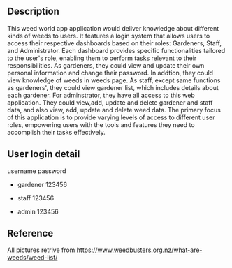 
## Description

This weed world app application would deliver knowledge about different kinds of weeds to users. It features a login system that allows users to access their respective dashboards based on their roles: Gardeners, Staff, and Administrator. Each dashboard provides specific functionalities tailored to the user's role, enabling them to perform tasks relevant to their responsibilities.
As gardeners, they could view and update their own personal information and change their password. In addtion, they could view knowledge of weeds in weeds page.
As staff, except same functions as gardeners', they could view gardener list, which includes details about each gardener.
For adminstrator, they have all access to this web application. They could view,add, update and delete gardener and staff data, and also view, add, update and delete weed data.
 The primary focus of this application is to provide varying levels of access to different user roles, empowering users with the tools and features they need to accomplish their tasks effectively.


## User login detail 

 username      password
- gardener      123456
* staff         123456
+ admin         123456

## Reference 

All pictures retrive from https://www.weedbusters.org.nz/what-are-weeds/weed-list/
